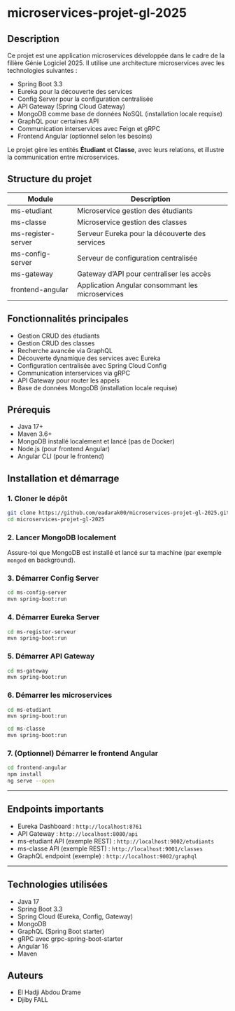 # microservices-projet-gl-2025

## Description

Ce projet est une application microservices développée dans le cadre de la filière Génie Logiciel 2025.
Il utilise une architecture microservices avec les technologies suivantes :

* Spring Boot 3.3
* Eureka pour la découverte des services
* Config Server pour la configuration centralisée
* API Gateway (Spring Cloud Gateway)
* MongoDB comme base de données NoSQL (installation locale requise)
* GraphQL pour certaines API
* Communication interservices avec Feign et gRPC
* Frontend Angular (optionnel selon les besoins)

Le projet gère les entités **Étudiant** et **Classe**, avec leurs relations, et illustre la communication entre microservices.



## Structure du projet

| Module                | Description                                      |
| --------------------  | ------------------------------------------------ |
| ms-etudiant           | Microservice gestion des étudiants               |
| ms-classe             | Microservice gestion des classes                 |
| ms-register-server    | Serveur Eureka pour la découverte des services   |
| ms-config-server      | Serveur de configuration centralisée             |
| ms-gateway            | Gateway d’API pour centraliser les accès         |
| frontend-angular      | Application Angular consommant les microservices |



## Fonctionnalités principales

* Gestion CRUD des étudiants
* Gestion CRUD des classes
* Recherche avancée via GraphQL
* Découverte dynamique des services avec Eureka
* Configuration centralisée avec Spring Cloud Config
* Communication interservices via gRPC
* API Gateway pour router les appels
* Base de données MongoDB (installation locale requise)



## Prérequis

* Java 17+
* Maven 3.6+
* MongoDB installé localement et lancé (pas de Docker)
* Node.js (pour frontend Angular)
* Angular CLI (pour le frontend)


## Installation et démarrage

### 1. Cloner le dépôt

```bash
git clone https://github.com/eadarak00/microservices-projet-gl-2025.git
cd microservices-projet-gl-2025
```

### 2. Lancer MongoDB localement

Assure-toi que MongoDB est installé et lancé sur ta machine (par exemple `mongod` en background).

### 3. Démarrer Config Server

```bash
cd ms-config-server
mvn spring-boot:run
```

### 4. Démarrer Eureka Server

```bash
cd ms-register-serveur
mvn spring-boot:run
```

### 5. Démarrer API Gateway

```bash
cd ms-gateway
mvn spring-boot:run
```

### 6. Démarrer les microservices

```bash
cd ms-etudiant
mvn spring-boot:run
```

```bash
cd ms-classe
mvn spring-boot:run
```



### 7. (Optionnel) Démarrer le frontend Angular

```bash
cd frontend-angular
npm install
ng serve --open
```

---

## Endpoints importants

* Eureka Dashboard : `http://localhost:8761`
* API Gateway : `http://localhost:8080/api`
* ms-etudiant API (exemple REST) : `http://localhost:9002/etudiants`
* ms-classe API (exemple REST) : `http://localhost:9001/classes`
* GraphQL endpoint (exemple) : `http://localhost:9002/graphql`

---

## Technologies utilisées

* Java 17
* Spring Boot 3.3
* Spring Cloud (Eureka, Config, Gateway)
* MongoDB
* GraphQL (Spring Boot starter)
* gRPC avec grpc-spring-boot-starter
* Angular 16
* Maven

## Auteurs

* El Hadji Abdou Drame
* Djiby FALL

